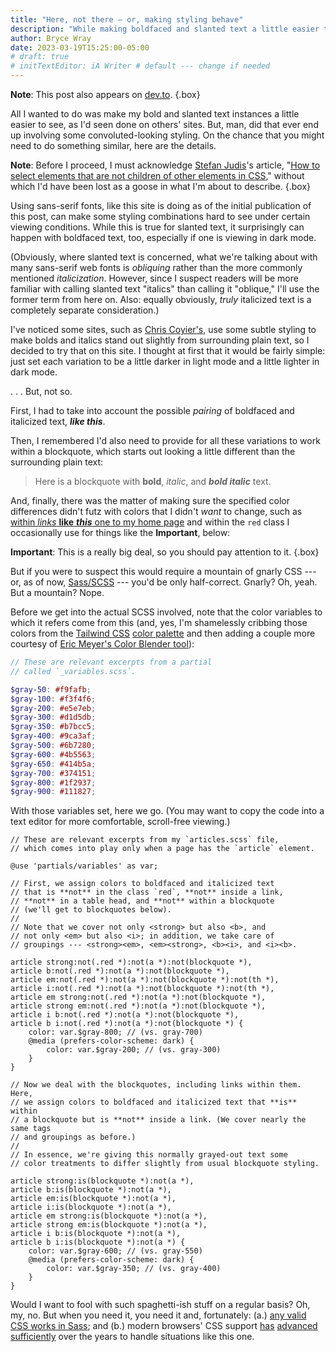 ```yaml
---
title: "Here, not there — or, making styling behave"
description: "While making boldfaced and slanted text a little easier to detect, I end up with (S)CSS that looks nasty but gets the job done."
author: Bryce Wray
date: 2023-03-19T15:25:00-05:00
# draft: true
# initTextEditor: iA Writer # default --- change if needed
---
```


**Note**: This post also appears on [dev.to](https://dev.to/brycewray/here-not-there-or-making-styling-behave-43ia).
{.box}

All I wanted to do was make my bold and slanted text instances a little easier to see, as I'd seen done on others' sites. But, man, did that ever end up involving some convoluted-looking styling. On the chance that you might need to do something similar, here are the details.

<!--more-->

**Note**: Before I proceed, I must acknowledge [Stefan Judis](https://www.stefanjudis.com)'s article, "[How to select elements that are not children of other elements in CSS](https://www.stefanjudis.com/snippets/how-to-select-elements-that-are-not-children-of-other-elements-in-css/)," without which I'd have been lost as a goose in what I'm about to describe.
{.box}

Using sans-serif fonts, like this site is doing as of the initial publication of this post, can make some styling combinations hard to see under certain viewing conditions. While this is true for slanted text, it surprisingly can happen with boldfaced text, too, especially if one is viewing in dark mode.

(Obviously, where slanted text is concerned, what we're talking about with many sans-serif web fonts is *obliquing* rather than the more commonly mentioned *italicization*. However, since I suspect readers will be more familiar with calling slanted text "italics" than calling it "oblique," I'll use the former term from here on. Also: equally obviously, *truly* italicized text is a completely separate consideration.)

I've noticed some sites, such as [Chris Coyier's](https://chriscoyier.net/), use some subtle styling to make bolds and italics stand out slightly from surrounding plain text, so I decided to try that on this site. I thought at first that it would be fairly simple: just set each variation to be a little darker in light mode and a little lighter in dark mode.

. . . But, not so.

First, I had to take into account the possible *pairing* of boldfaced and italicized text, ***like this***.

Then, I remembered I'd also need to provide for all these variations to work within a blockquote, which starts out looking a little different than the surrounding plain text:

> Here is a blockquote with **bold**, *italic*, and ***bold italic*** text.

And, finally, there was the matter of making sure the specified color differences didn't futz with colors that I didn't *want* to change, such as [within *links* **like** ***this*** one to my home page](/) and within the `red` class I occasionally use for things like the **Important**, below:

<strong class="red">Important</strong>: This is a really big deal, so you should pay attention to it.
{.box}

But if you were to suspect this would require a mountain of gnarly CSS --- or, as of now, [Sass/SCSS](https://sass-lang.com) --- you'd be only half-correct. Gnarly? Oh, yeah. But a mountain? Nope.

Before we get into the actual SCSS involved, note that the color variables to which it refers come from this (and, yes, I'm shamelessly cribbing those colors from the [Tailwind CSS](https://tailwindcss.com) [color palette](https://tailwindcss.com/docs/customizing-colors) and then adding a couple more courtesy of [Eric Meyer's Color Blender tool](https://meyerweb.com/eric/tools/color-blend)):

```scss
// These are relevant excerpts from a partial
// called `_variables.scss`.

$gray-50: #f9fafb;
$gray-100: #f3f4f6;
$gray-200: #e5e7eb;
$gray-300: #d1d5db;
$gray-350: #b7bcc5;
$gray-400: #9ca3af;
$gray-500: #6b7280;
$gray-600: #4b5563;
$gray-650: #414b5a;
$gray-700: #374151;
$gray-800: #1f2937;
$gray-900: #111827;
```

With those variables set, here we go. (You may want to copy the code into a text editor for more comfortable, scroll-free viewing.)

```scss{bigdiv=true}
// These are relevant excerpts from my `articles.scss` file,
// which comes into play only when a page has the `article` element.

@use 'partials/variables' as var;

// First, we assign colors to boldfaced and italicized text
// that is **not** in the class `red`, **not** inside a link,
// **not** in a table head, and **not** within a blockquote
// (we'll get to blockquotes below).
//
// Note that we cover not only <strong> but also <b>, and
// not only <em> but also <i>; in addition, we take care of
// groupings --- <strong><em>, <em><strong>, <b><i>, and <i><b>.

article strong:not(.red *):not(a *):not(blockquote *),
article b:not(.red *):not(a *):not(blockquote *),
article em:not(.red *):not(a *):not(blockquote *):not(th *),
article i:not(.red *):not(a *):not(blockquote *):not(th *),
article em strong:not(.red *):not(a *):not(blockquote *),
article strong em:not(.red *):not(a *):not(blockquote *),
article i b:not(.red *):not(a *):not(blockquote *),
article b i:not(.red *):not(a *):not(blockquote *) {
	color: var.$gray-800; // (vs. gray-700)
	@media (prefers-color-scheme: dark) {
		color: var.$gray-200; // (vs. gray-300)
	}
}

// Now we deal with the blockquotes, including links within them. Here,
// we assign colors to boldfaced and italicized text that **is** within
// a blockquote but is **not** inside a link. (We cover nearly the same tags
// and groupings as before.)
//
// In essence, we're giving this normally grayed-out text some
// color treatments to differ slightly from usual blockquote styling.

article strong:is(blockquote *):not(a *),
article b:is(blockquote *):not(a *),
article em:is(blockquote *):not(a *),
article i:is(blockquote *):not(a *),
article em strong:is(blockquote *):not(a *),
article strong em:is(blockquote *):not(a *),
article i b:is(blockquote *):not(a *),
article b i:is(blockquote *):not(a *) {
	color: var.$gray-600; // (vs. gray-550)
	@media (prefers-color-scheme: dark) {
		color: var.$gray-350; // (vs. gray-400)
	}
}
```

Would I want to fool with such spaghetti-ish stuff on a regular basis? Oh, my, no. But when you need it, you need it and, fortunately: (a.) [any valid CSS works in Sass](https://sass-lang.com/guide); and (b.) modern browsers' CSS support [has](https://webkit.org/blog/3615/css-selectors-inside-selectors-discover-matches-not-and-nth-child/) [advanced](https://hacks.mozilla.org/2020/12/and-now-for-firefox-84/) [sufficiently](https://blog.chromium.org/2020/12/chrome-88-digital-goods-lighting.html) over the years to handle situations like this one.
